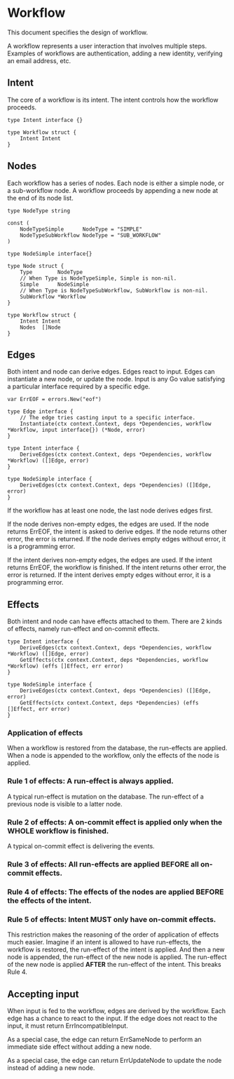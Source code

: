 # Workflow

This document specifies the design of workflow.

A workflow represents a user interaction that involves multiple steps.
Examples of workflows are authentication, adding a new identity, verifying an email address, etc.

## Intent

The core of a workflow is its intent.
The intent controls how the workflow proceeds.

```golang
type Intent interface {}

type Workflow struct {
    Intent Intent
}
```

## Nodes

Each workflow has a series of nodes.
Each node is either a simple node, or a sub-workflow node.
A workflow proceeds by appending a new node at the end of its node list.

```golang
type NodeType string

const (
	NodeTypeSimple      NodeType = "SIMPLE"
	NodeTypeSubWorkflow NodeType = "SUB_WORKFLOW"
)

type NodeSimple interface{}

type Node struct {
    Type        NodeType
    // When Type is NodeTypeSimple, Simple is non-nil.
    Simple      NodeSimple
    // When Type is NodeTypeSubWorkflow, SubWorkflow is non-nil.
    SubWorkflow *Workflow
}

type Workflow struct {
    Intent Intent
    Nodes  []Node
}
```

## Edges

Both intent and node can derive edges.
Edges react to input.
Edges can instantiate a new node, or update the node.
Input is any Go value satisfying a particular interface required by a specific edge.

```golang
var ErrEOF = errors.New("eof")

type Edge interface {
    // The edge tries casting input to a specific interface.
    Instantiate(ctx context.Context, deps *Dependencies, workflow *Workflow, input interface{}) (*Node, error)
}

type Intent interface {
	DeriveEdges(ctx context.Context, deps *Dependencies, workflow *Workflow) ([]Edge, error)
}

type NodeSimple interface {
	DeriveEdges(ctx context.Context, deps *Dependencies) ([]Edge, error)
}
```

If the workflow has at least one node, the last node derives edges first.

If the node derives non-empty edges, the edges are used.
If the node returns ErrEOF, the intent is asked to derive edges.
If the node returns other error, the error is returned.
If the node derives empty edges without error, it is a programming error.

If the intent derives non-empty edges, the edges are used.
If the intent returns ErrEOF, the workflow is finished.
If the intent returns other error, the error is returned.
If the intent derives empty edges without error, it is a programming error.

## Effects

Both intent and node can have effects attached to them.
There are 2 kinds of effects, namely run-effect and on-commit effects.

```golang
type Intent interface {
	DeriveEdges(ctx context.Context, deps *Dependencies, workflow *Workflow) ([]Edge, error)
	GetEffects(ctx context.Context, deps *Dependencies, workflow *Workflow) (effs []Effect, err error)
}

type NodeSimple interface {
	DeriveEdges(ctx context.Context, deps *Dependencies) ([]Edge, error)
	GetEffects(ctx context.Context, deps *Dependencies) (effs []Effect, err error)
}
```

### Application of effects

When a workflow is restored from the database, the run-effects are applied.
When a node is appended to the workflow, only the effects of the node is applied.

### Rule 1 of effects: A run-effect is always applied.
A typical run-effect is mutation on the database.
The run-effect of a previous node is visible to a latter node.

### Rule 2 of effects: A on-commit effect is applied only when the **WHOLE** workflow is finished.
A typical on-commit effect is delivering the events.

### Rule 3 of effects: All run-effects are applied **BEFORE** all on-commit effects.

### Rule 4 of effects: The effects of the nodes are applied **BEFORE** the effects of the intent.

### Rule 5 of effects: Intent **MUST** only have on-commit effects.
This restriction makes the reasoning of the order of application of effects much easier.
Imagine if an intent is allowed to have run-effects,
the workflow is restored, the run-effect of the intent is applied.
And then a new node is appended, the run-effect of the new node is applied.
The run-effect of the new node is applied **AFTER** the run-effect of the intent.
This breaks Rule 4.

## Accepting input
When input is fed to the workflow,
edges are derived by the workflow.
Each edge has a chance to react to the input.
If the edge does not react to the input, it must return ErrIncompatibleInput.

As a special case, the edge can return ErrSameNode to perform an immediate side effect without adding a new node.

As a special case, the edge can return ErrUpdateNode to update the node instead of adding a new node.
